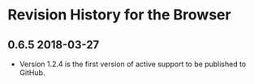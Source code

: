 # Revision History for the Browser

## 0.6.5 2018-03-27
* Version 1.2.4 is the first version of active support to be published to GitHub.